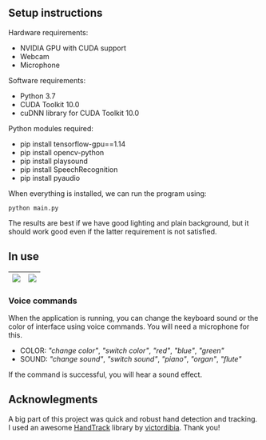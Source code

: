 ## Setup instructions

Hardware requirements:
* NVIDIA GPU with CUDA support
* Webcam
* Microphone

Software requirements:
* Python 3.7
* CUDA Toolkit 10.0
* cuDNN library for CUDA Toolkit 10.0

Python modules required:
* pip install tensorflow-gpu==1.14
* pip install opencv-python
* pip install playsound
* pip install SpeechRecognition
* pip install pyaudio

When everything is installed, we can run the program using:

```
python main.py
```

The results are best if we have good lighting and plain background, but it should work good even if the latter requirement is not satisfied.

## In use

![](https://user-images.githubusercontent.com/56405660/75018019-80ba3e80-548e-11ea-807a-8febea18df7d.jpg) | ![](https://user-images.githubusercontent.com/56405660/75018046-8e6fc400-548e-11ea-8452-ddad3e3d778b.jpg)
:-------------------------:|:-------------------------:

### Voice commands

When the application is running, you can change the keyboard sound or the color of interface using voice commands. You will need a microphone for this.

* COLOR: *"change color"*, *"switch color"*, *"red"*, *"blue"*, *"green"*
* SOUND: *"change sound"*, *"switch sound"*, *"piano"*, *"organ"*, *"flute"*

If the command is successful, you will hear a sound effect.

## Acknowlegments

A big part of this project was quick and robust hand detection and tracking. I used an awesome [HandTrack](https://github.com/victordibia/handtracking) library by [victordibia](https://github.com/victordibia). Thank you!

